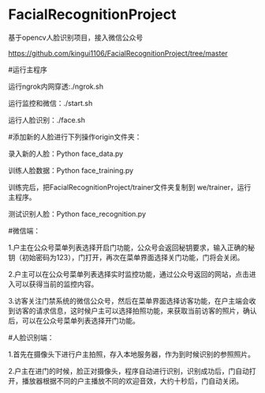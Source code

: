 # FacialRecognitionProject
基于opencv人脸识别项目，接入微信公众号

https://github.com/kingui1106/FacialRecognitionProject/tree/master

#运行主程序

运行ngrok内网穿透:./ngrok.sh

运行监控和微信：./start.sh

运行人脸识别：./face.sh



#添加新的人脸进行下列操作origin文件夹：

录入新的人脸：Python face_data.py

训练人脸数据：Python face_training.py

训练完后，把FacialRecognitionProject/trainer文件夹复制到 we/trainer，运行主程序。

测试识别人脸：Python face_recognition.py




#微信端：

1.户主在公众号菜单列表选择开启门功能，公众号会返回秘钥要求，输入正确的秘钥（初始密码为123），门打开，再次在菜单界面选择关门功能，门将会关闭。

2.户主可以在公众号菜单列表选择实时监控功能，通过公众号返回的网站，点击进入可以获得当前的监控内容。

3.访客关注门禁系统的微信公众号，然后在菜单界面选择访客功能，在户主端会收到访客的请求信息，这时候户主可以选择拍照功能，来获取当前访客的照片，确认后，可以在公众号菜单列表选择开门功能。


#人脸识别端：

1.首先在摄像头下进行户主拍照，存入本地服务器，作为到时候识别的参照照片。

2.户主在进门的时候，脸正对摄像头，程序自动进行识别，识别成功后，门自动打开，播放器根据不同的户主播放不同的欢迎音效，大约十秒后，门自动关闭。
